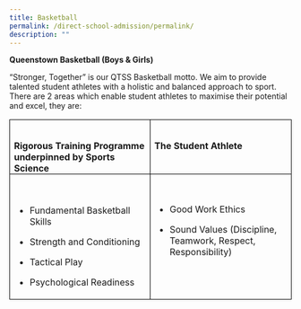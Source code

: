 ```yaml
---
title: Basketball
permalink: /direct-school-admission/permalink/
description: ""
---
```

**Queenstown Basketball (Boys &amp; Girls) &nbsp;**

“Stronger, Together” is our QTSS Basketball motto. We aim to provide talented student athletes with a holistic and balanced approach to sport. There are 2 areas which enable student athletes to maximise their potential and excel, they are:


<table class="MsoTableGrid" border="1" cellspacing="0" cellpadding="0" style="border-collapse:collapse;border:none;mso-border-alt:solid windowtext .5pt;
 mso-yfti-tbllook:1184;mso-padding-alt:0in 5.4pt 0in 5.4pt"><tbody><tr style="mso-yfti-irow:0;mso-yfti-firstrow:yes"><td width="319" valign="top" style="width:239.4pt;border:solid windowtext 1.0pt;
  mso-border-alt:solid windowtext .5pt;padding:0in 5.4pt 0in 5.4pt"><p class="MsoNormal" style="margin-bottom:0in;line-height:normal">&nbsp;<b></b></p><b>Rigorous Training Programme underpinned by Sports Science</b></td><td width="319" valign="top" style="width:239.4pt;border:solid windowtext 1.0pt;
  border-left:none;mso-border-left-alt:solid windowtext .5pt;mso-border-alt:
  solid windowtext .5pt;padding:0in 5.4pt 0in 5.4pt"><p class="MsoNormal" style="margin-bottom:0in;line-height:normal">&nbsp;<b></b></p><b>The Student Athlete</b></td></tr><tr style="mso-yfti-irow:1;mso-yfti-lastrow:yes"><td width="319" valign="top" style="width:239.4pt;border:solid windowtext 1.0pt;
  border-top:none;mso-border-top-alt:solid windowtext .5pt;mso-border-alt:solid windowtext .5pt;
*   padding:0in 5.4pt 0in 5.4pt"><p class="MsoNormal" style="margin-bottom:0in;line-height:normal">&nbsp;</p>
	
*   Fundamental Basketball Skills&nbsp;&nbsp;
    
*   Strength and Conditioning&nbsp;&nbsp;
    
*   Tactical Play&nbsp;&nbsp;
    
*   Psychological Readiness</td><td width="319" valign="top" style="width:239.4pt;border-top:none;border-left:
  none;border-bottom:solid windowtext 1.0pt;border-right:solid windowtext 1.0pt;
  mso-border-top-alt:solid windowtext .5pt;mso-border-left-alt:solid windowtext .5pt;
  mso-border-alt:solid windowtext .5pt;padding:0in 5.4pt 0in 5.4pt"><p class="MsoNormal" style="margin-bottom:0in;line-height:normal">&nbsp;</p>


	* Good Work Ethics
    
	* Sound Values (Discipline, Teamwork, Respect, Responsibility)</td></tr></tbody></table>